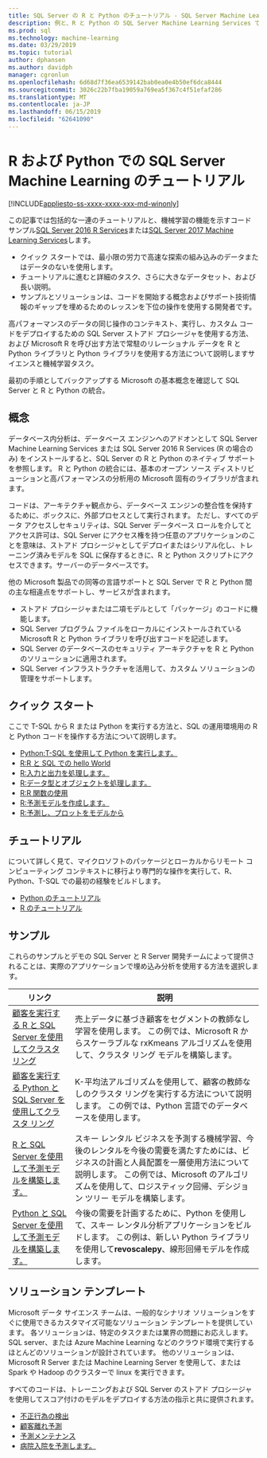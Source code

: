 ```yaml
---
title: SQL Server の R と Python のチュートリアル - SQL Server Machine Learning
description: 例と、R と Python の SQL Server Machine Learning Services でのスクリプト作成に関するチュートリアル。
ms.prod: sql
ms.technology: machine-learning
ms.date: 03/29/2019
ms.topic: tutorial
author: dphansen
ms.author: davidph
manager: cgronlun
ms.openlocfilehash: 6d68d7f36ea6539142bab0ea0e4b50ef6dca8444
ms.sourcegitcommit: 3026c22b7fba19059a769ea5f367c4f51efaf286
ms.translationtype: MT
ms.contentlocale: ja-JP
ms.lasthandoff: 06/15/2019
ms.locfileid: "62641090"
---
```

# <a name="sql-server-machine-learning-tutorials-in-r-and-python"></a>R および Python での SQL Server Machine Learning のチュートリアル
[!INCLUDE[appliesto-ss-xxxx-xxxx-xxx-md-winonly](../../includes/appliesto-ss-xxxx-xxxx-xxx-md-winonly.md)]

この記事では包括的な一連のチュートリアルと、機械学習の機能を示すコード サンプル[SQL Server 2016 R Services](../install/sql-r-services-windows-install.md)または[SQL Server 2017 Machine Learning Services](../install/sql-machine-learning-services-windows-install.md)します。 

+ クイック スタートでは、最小限の労力で高速な探索の組み込みのデータまたはデータのないを使用します。
+ チュートリアルに進むと詳細のタスク、さらに大きなデータセット、および長い説明。
+ サンプルとソリューションは、コードを開始する概念およびサポート技術情報のギャップを埋めるためのレッスンを下位の操作を使用する開発者です。

高パフォーマンスのデータの同じ操作のコンテキスト、実行し、カスタム コードをデプロイするための SQL Server ストアド プロシージャを使用する方法、および Microsoft R を呼び出す方法で常駐のリレーショナル データを R と Python ライブラリと Python ライブラリを使用する方法について説明しますサイエンスと機械学習タスク。

最初の手順としてバックアップする Microsoft の基本概念を確認して SQL Server と R と Python の統合。

## <a name="concepts"></a>概念

データベース内分析は、データベース エンジンへのアドオンとして SQL Server Machine Learning Services または SQL Server 2016 R Services (R の場合のみ) をインストールすると、SQL Server の R と Python のネイティブ サポートを参照します。 R と Python の統合には、基本のオープン ソース ディストリビューションと高パフォーマンスの分析用の Microsoft 固有のライブラリが含まれます。

コードは、アーキテクチャ観点から、データベース エンジンの整合性を保持するために、ボックスに、外部プロセスとして実行されます。 ただし、すべてのデータ アクセスしセキュリティは、SQL Server データベース ロールを介してとアクセス許可は、SQL Server にアクセス権を持つ任意のアプリケーションのことを意味は、ストアド プロシージャとしてデプロイまたはシリアル化し、トレーニング済みモデルを SQL に保存するときに、R と Python スクリプトにアクセスできます。サーバーのデータベースです。

他の Microsoft 製品での同等の言語サポートと SQL Server で R と Python 間の主な相違点をサポートし、サービスが含まれます。

+ ストアド プロシージャまたは二項モデルとして「パッケージ」のコードに機能します。
+ SQL Server プログラム ファイルをローカルにインストールされている Microsoft R と Python ライブラリを呼び出すコードを記述します。
+ SQL Server のデータベースのセキュリティ アーキテクチャを R と Python のソリューションに適用されます。
+ SQL Server インフラストラクチャを活用して、カスタム ソリューションの管理をサポートします。

## <a name="quickstarts"></a>クイック スタート

ここで T-SQL から R または Python を実行する方法と、SQL の運用環境用の R と Python コードを操作する方法について説明します。

+ [Python:T-SQL を使用して Python を実行します。](run-python-using-t-sql.md)
+ [R:R と SQL での hello World](rtsql-using-r-code-in-transact-sql-quickstart.md)
+ [R:入力と出力を処理します。](rtsql-working-with-inputs-and-outputs.md)
+ [R:データ型とオブジェクトを処理します。](rtsql-r-and-sql-data-types-and-data-objects.md)
+ [R:R 関数の使用](rtsql-using-r-functions-with-sql-server-data.md)
+ [R:予測モデルを作成します。](rtsql-create-a-predictive-model-r.md)
+ [R:予測し、プロットをモデルから](rtsql-predict-and-plot-from-model.md)

## <a name="tutorials"></a>チュートリアル

について詳しく見て、マイクロソフトのパッケージとローカルからリモート コンピューティング コンテキストに移行より専門的な操作を実行して、R、Python、T-SQL での最初の経験をビルドします。

+ [Python のチュートリアル](sql-server-python-tutorials.md)
+ [R のチュートリアル](sql-server-r-tutorials.md)

<a name ="bkmk_samples"></a>

## <a name="samples"></a>サンプル

これらのサンプルとデモの SQL Server と R Server 開発チームによって提供されることは、実際のアプリケーションで埋め込み分析を使用する方法を選択します。

| リンク | 説明 | 
|------|-------------|
| [顧客を実行する R と SQL Server を使用してクラスタ リング](https://microsoft.github.io/sql-ml-tutorials/R/customerclustering/) | 売上データに基づき顧客をセグメントの教師なし学習を使用します。 この例では、Microsoft R からスケーラブルな rxKmeans アルゴリズムを使用して、クラスタ リング モデルを構築します。 |
| [顧客を実行する Python と SQL Server を使用してクラスタ リング](https://microsoft.github.io/sql-ml-tutorials/python/customerclustering/) | K-平均法アルゴリズムを使用して、顧客の教師なしのクラスタ リングを実行する方法について説明します。 この例では、Python 言語でのデータベースを使用します。| SQL Server 2017 |
| [R と SQL Server を使用して予測モデルを構築します。](https://microsoft.github.io/sql-ml-tutorials/R/rentalprediction) | スキー レンタル ビジネスを予測する機械学習、今後のレンタルを今後の需要を満たすためには、ビジネスの計画と人員配置を一層使用方法について説明します。 この例では、Microsoft のアルゴリズムを使用して、ロジスティック回帰、デシジョン ツリー モデルを構築します。 | 
| [Python と SQL Server を使用して予測モデルを構築します。](https://microsoft.github.io/sql-ml-tutorials/python/rentalprediction/) | 今後の需要を計画するために、Python を使用して、スキー レンタル分析アプリケーションをビルドします。 この例は、新しい Python ライブラリを使用して**revoscalepy**、線形回帰モデルを作成します。 | 

<a name="bkmk_solutions"></a>

## <a name="solution-templates"></a>ソリューション テンプレート

Microsoft データ サイエンス チームは、一般的なシナリオ ソリューションをすぐに使用できるカスタマイズ可能なソリューション テンプレートを提供しています。 各ソリューションは、特定のタスクまたは業界の問題にお応えします。 SQL server、または Azure Machine Learning などのクラウド環境で実行するほとんどのソリューションが設計されています。 他のソリューションは、Microsoft R Server または Machine Learning Server を使用して、または Spark や Hadoop のクラスターで linux を実行できます。

すべてのコードは、トレーニングおよび SQL Server のストアド プロシージャを使用してスコア付けのモデルをデプロイする方法の指示と共に提供されます。

+ [不正行為の検出](https://gallery.cortanaanalytics.com/Tutorial/Online-Fraud-Detection-Template-with-SQL-Server-R-Services-1)
+ [顧客離れ予測](https://gallery.cortanaanalytics.com/Tutorial/Customer-Churn-Prediction-Template-with-SQL-Server-R-Services-1)
+ [予測メンテナンス](https://gallery.cortanaanalytics.com/Tutorial/Predictive-Maintenance-Template-with-SQL-Server-R-Services-1)
+ [病院入院を予測します。](https://gallery.cortanaintelligence.com/Solution/Predicting-Length-of-Stay-in-Hospitals-1)

